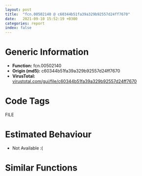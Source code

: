 ```yaml
---
layout: post
title:  "fcn.00502140 @ c60344b51fa39a329b92557d24ff7670"
date:   2021-09-10 15:52:19 +0300
categories: report
index: false
---
```


# Generic Information
- **Function:** fcn.00502140
- **Origin (md5):** c60344b51fa39a329b92557d24ff7670
- **VirusTotal:** [virustotal.com/gui/file/c60344b51fa39a329b92557d24ff7670][virustotal_ref]

# Code Tags
<span class="tag" id="FILE">FILE</span>


# Estimated Behaviour
<ul><li class="bhv-desc" id="na">Not Available :(</li></ul>

# Similar Functions
<script type="text/javascript" src="https://www.gstatic.com/charts/loader.js"></script>
<script type="text/javascript">

    google.charts.load('current', {'packages':['corechart']});
    google.charts.setOnLoadCallback(drawChart);

    function drawChart() {
    var data = new google.visualization.DataTable();
        data.addColumn('number', 'X');
        data.addColumn('number', 'Y');
        data.addColumn({type: 'string', role: 'tooltip', 'p': {'html': true}});
        data.addColumn({'type': 'string', 'role': 'style'});
        
        data.addRows([
    [0, 0, '<b><a href="/report/fcn.00502140@c60344b51fa39a329b92557d24ff7670">fcn.00502140</a><br>@c60344b51fa39a329b92557d24ff7670</b><br>', 'point { fill-color: #e0440e; }'],

        ]);

    var options = {
        title: 'Similarity Plot',
        legend: 'none',
        colors: ['#dedbd9', '#e6693e', '#ec8f6e', '#f3b49f', '#f6c7b6'],
        tooltip: {isHtml: true, trigger: 'both'},
        explorer: {
        actions: ["dragToZoom", "rightClickToReset"],
        },
        chartArea: {
        width: '80%',
        height: '80%'
        },
        width: '100%',
        height: '100%'
    };

    var chart = new google.visualization.ScatterChart(document.getElementById('chart_div'));

    chart.draw(data, options);
    }
    
</script>


<div id="chart_div" style="width: 100%px; height: 100%;"></div>

# Disassembled Code
{% highlight nasm %}

push ebp
mov ebp, esp
push 0xffffffffffffffff
push 0x5b1a43
mov eax, dword
push eax
sub esp, 0x284
mov eax, dword[0x5ffcc0]
xor eax, ebp
mov dword[ebp-0x48], eax
push esi
push edi
push eax
lea eax, [ebp-0xc]
mov dword
mov dword[ebp-0x1b8], ecx
mov dword[ebp-4], 2
lea ecx, [ebp-0x18]
call fcn.00421860
mov byte[ebp-4], 3
lea ecx, [ebp+0x10]
call fcn.00410410
movzx eax, al
test eax, eax
jne off.b331
push 0x2f
lea ecx, [ebp+0x10]
call fcn.0040fe30
mov dword[ebp-0x1c], eax
cmp dword[ebp-0x1c], 0xffffffff
je off.b190
lea ecx, [ebp+0x10]
call fcn.004103f0
sub eax, dword[ebp-0x1c]
sub eax, 1
push eax
lea ecx, [ebp-0x148]
push ecx
lea ecx, [ebp+0x10]
call fcn.0040ff30
mov dword[ebp-0x1bc], eax
mov edx, dword[ebp-0x1bc]
mov dword[ebp-0x1c0], edx
mov byte[ebp-4], 4
mov eax, dword[ebp-0x1c0]
push eax
lea ecx, [ebp-0x18]
call fcn.0040f980
mov byte[ebp-4], 3
lea ecx, [ebp-0x148]
call fcn.00410950
lea ecx, [ebp-0x18]
call fcn.00410410
movzx ecx, al
test ecx, ecx
je off.b331
lea esi, [ebp-0x14c]
call fcn.00516640
mov dword[ebp-0x1c4], eax
mov edx, dword[ebp-0x1c4]
mov dword[ebp-0x1c8], edx
mov byte[ebp-4], 5
lea eax, [ebp-0x18]
push eax
mov ecx, dword[ebp-0x1c8]
push ecx
lea edx, [ebp-0x150]
push edx
call fcn.0041a530
add esp, 0xc
mov dword[ebp-0x1cc], eax
mov eax, dword[ebp-0x1cc]
mov dword[ebp-0x1d0], eax
mov byte[ebp-4], 6
mov ecx, dword[ebp-0x1d0]
push ecx
lea ecx, [ebp-0x18]
call fcn.0040f980
mov byte[ebp-4], 5
lea ecx, [ebp-0x150]
call fcn.00410950
mov byte[ebp-4], 3
lea ecx, [ebp-0x14c]
call fcn.00410950
lea ecx, [ebp-0x10]
call fcn.00421860
mov byte[ebp-4], 7
lea ecx, [ebp-0x14]
call fcn.00421860
mov byte[ebp-4], 8
cmp dword[ebp+0x18], 2
jne off.b1081
push 0x5c5dfc
lea ecx, [ebp-0x10]
call fcn.0040f9a0
cmp dword[ebp+0x1c], 0
je off.b393
mov edx, dword[ebp+0x14]
or edx, 4
mov dword[ebp+0x14], edx
lea eax, [ebp-0x20]
push eax
call fcn.00437410
add esp, 4
mov byte[ebp-4], 9
push str.GeHp.exe_
lea ecx, [ebp-0x20]
call fcn.00410280
lea ecx, [ebp-0x24]
call fcn.00421860
mov byte[ebp-4], 0xa
lea ecx, [ebp-0x20]
call fcn.00410410
movzx ecx, al
test ecx, ecx
jne off.b598
push 0x26
lea edx, [ebp-0x2c]
push edx
call fcn.00516660
add esp, 8
mov byte[ebp-4], 0xb
push str.__cache___
lea ecx, [ebp-0x2c]
call fcn.00410280
push str.GeHp.exe_
lea eax, [ebp-0x2c]
push eax
lea ecx, [ebp-0x154]
push ecx
call fcn.00410080
add esp, 0xc
mov dword[ebp-0x1d4], eax
mov edx, dword[ebp-0x1d4]
mov dword[ebp-0x1d8], edx
mov byte[ebp-4], 0xc
mov eax, dword[ebp-0x1d8]
push eax
lea ecx, [ebp-0x24]
call fcn.0040f980
mov byte[ebp-4], 0xb
lea ecx, [ebp-0x154]
call fcn.00410950
push 1
lea ecx, [ebp-0x24]
call fcn.00453f10
push eax
lea ecx, [ebp-0x20]
call fcn.00453f10
push eax
call dword[sym.imp.KERNEL32.dll_CopyFileW]
mov byte[ebp-4], 0xa
lea ecx, [ebp-0x2c]
call fcn.00410950
lea ecx, [ebp-0x24]
push ecx
lea ecx, [ebp-0x20]
call fcn.0040f980
lea ecx, [ebp-0x18]
call fcn.004103f0
mov esi, eax
push 0x2e
lea ecx, [ebp-0x18]
call fcn.0040fe30
sub esi, eax
sub esi, 1
push esi
lea edx, [ebp-0x28]
push edx
lea ecx, [ebp-0x18]
call fcn.0040ff30
mov byte[ebp-4], 0xd
push 0x5c5e38
lea eax, [ebp-0x28]
push eax
call fcn.00410260
add esp, 8
movzx ecx, al
test ecx, ecx
je off.b737
push 0x5c5e40
lea edx, [ebp-0x28]
push edx
call fcn.00410260
add esp, 8
movzx eax, al
test eax, eax
je off.b737
push 0x5c5e48
lea ecx, [ebp-0x28]
push ecx
call fcn.00410260
add esp, 8
movzx edx, al
test edx, edx
je off.b737
push 0x5c5e50
lea ecx, [ebp-0x18]
call fcn.0040f9a0
push 0
push ecx
mov ecx, esp
mov dword[ebp-0x158], esp
push 0x5c5e54
call fcn.0040f880
mov dword[ebp-0x1dc], eax
mov eax, dword[ebp-0x1dc]
mov dword[ebp-0x1e0], eax
mov byte[ebp-4], 0xe
mov ecx, dword[ebp+0x14]
push ecx
push ecx
mov ecx, esp
mov dword[ebp-0x15c], esp
lea edx, [ebp+8]
push edx
call fcn.0040f860
mov dword[ebp-0x1e4], eax
mov eax, dword[ebp-0x1e4]
mov dword[ebp-0x1e8], eax
mov byte[ebp-4], 0xf
push ecx
mov ecx, esp
mov dword[ebp-0x160], esp
lea edx, [ebp+0xc]
push edx
call fcn.0040f860
mov dword[ebp-0x1ec], eax
mov eax, dword[ebp-0x1ec]
mov dword[ebp-0x1f0], eax
mov byte[ebp-4], 0x10
push ecx
mov ecx, esp
mov dword[ebp-0x164], esp
lea edx, [ebp-0x20]
push edx
call fcn.0040f860
mov dword[ebp-0x1f4], eax
mov eax, dword[ebp-0x1f4]
mov dword[ebp-0x1f8], eax
mov byte[ebp-4], 0x11
push ecx
mov ecx, esp
mov dword[ebp-0x168], esp
lea edx, [ebp+0x10]
push edx
call fcn.0040f860
mov dword[ebp-0x1fc], eax
mov eax, dword[ebp-0x1fc]
mov dword[ebp-0x200], eax
mov byte[ebp-4], 0x12
call fcn.00405140
mov byte[ebp-4], 0xd
mov ecx, eax
call fcn.0043ca30
mov byte[ebp-4], 0xa
lea ecx, [ebp-0x28]
call fcn.00410950
mov byte[ebp-4], 9
lea ecx, [ebp-0x24]
call fcn.00410950
mov byte[ebp-4], 8
lea ecx, [ebp-0x20]
call fcn.00410950
mov byte[ebp-4], 7
lea ecx, [ebp-0x14]
call fcn.00410950
mov byte[ebp-4], 3
lea ecx, [ebp-0x10]
call fcn.00410950
mov byte[ebp-4], 2
lea ecx, [ebp-0x18]
call fcn.00410950
mov byte[ebp-4], 1
lea ecx, [ebp+8]
call fcn.00410950
mov byte[ebp-4], 0
lea ecx, [ebp+0xc]
call fcn.00410950
mov dword[ebp-4], 0xffffffff
lea ecx, [ebp+0x10]
call fcn.00410950
jmp off.b2999
cmp dword[ebp+0x18], 3
jne off.b1798
push 0x5c5e58
lea ecx, [ebp-0x10]
call fcn.0040f9a0
cmp dword[ebp+0x1c], 0
je off.b1119
mov ecx, dword[ebp+0x14]
or ecx, 4
mov dword[ebp+0x14], ecx
push 0x26
lea edx, [ebp-0x38]
push edx
call fcn.00516660
add esp, 8
mov byte[ebp-4], 0x13
push str.__cache___
lea ecx, [ebp-0x38]
call fcn.00410280
push str.helper.exe_
lea eax, [ebp-0x38]
push eax
lea ecx, [ebp-0x3c]
push ecx
call fcn.00410080
add esp, 0xc
mov byte[ebp-4], 0x14
lea edx, [ebp-0x34]
push edx
mov ecx, dword[ebp-0x1b8]
call fcn.005016c0
mov byte[ebp-4], 0x15
lea ecx, [ebp-0x34]
call fcn.00410410
movzx eax, al
test eax, eax
jne off.b1287
push 0
push ecx
mov ecx, esp
mov dword[ebp-0x16c], esp
lea edx, [ebp-0x3c]
push edx
call fcn.0040f860
mov dword[ebp-0x204], eax
mov eax, dword[ebp-0x204]
mov dword[ebp-0x208], eax
mov byte[ebp-4], 0x16
push ecx
mov ecx, esp
mov dword[ebp-0x170], esp
lea edx, [ebp-0x34]
push edx
call fcn.0040f860
mov dword[ebp-0x20c], eax
mov byte[ebp-4], 0x15
call fcn.00516a80
add esp, 0xc
lea eax, [ebp-0x3c]
push eax
lea ecx, [ebp-0x30]
call fcn.0040f860
mov byte[ebp-4], 0x17
lea ecx, [ebp-0x18]
call fcn.004103f0
mov esi, eax
push 0x2e
lea ecx, [ebp-0x18]
call fcn.0040fe30
sub esi, eax
sub esi, 1
push esi
lea ecx, [ebp-0x40]
push ecx
lea ecx, [ebp-0x18]
call fcn.0040ff30
mov byte[ebp-4], 0x18
push 0x5c5e84
lea edx, [ebp-0x40]
push edx
call fcn.00410260
add esp, 8
movzx eax, al
test eax, eax
je off.b1430
push 0x5c5e8c
lea ecx, [ebp-0x40]
push ecx
call fcn.00410260
add esp, 8
movzx edx, al
test edx, edx
je off.b1430
push 0x5c5e94
lea eax, [ebp-0x40]
push eax
call fcn.00410260
add esp, 8
movzx ecx, al
test ecx, ecx
je off.b1430
push 0x5c5e9c
lea ecx, [ebp-0x18]
call fcn.0040f9a0
push 0
push ecx
mov ecx, esp
mov dword[ebp-0x174], esp
push 0x5c5ea0
call fcn.0040f880
mov dword[ebp-0x210], eax
mov edx, dword[ebp-0x210]
mov dword[ebp-0x214], edx
mov byte[ebp-4], 0x19
mov eax, dword[ebp+0x14]
push eax
push ecx
mov ecx, esp
mov dword[ebp-0x178], esp
lea edx, [ebp+8]
push edx
call fcn.0040f860
mov dword[ebp-0x218], eax
mov eax, dword[ebp-0x218]
mov dword[ebp-0x21c], eax
mov byte[ebp-4], 0x1a
push ecx
mov ecx, esp
mov dword[ebp-0x17c], esp
lea edx, [ebp+0xc]
push edx
call fcn.0040f860
mov dword[ebp-0x220], eax
mov eax, dword[ebp-0x220]
mov dword[ebp-0x224], eax
mov byte[ebp-4], 0x1b
push ecx
mov ecx, esp
mov dword[ebp-0x180], esp
lea edx, [ebp-0x30]
push edx
call fcn.0040f860
mov dword[ebp-0x228], eax
mov eax, dword[ebp-0x228]
mov dword[ebp-0x22c], eax
mov byte[ebp-4], 0x1c
push ecx
mov ecx, esp
mov dword[ebp-0x184], esp
lea edx, [ebp+0x10]
push edx
call fcn.0040f860
mov dword[ebp-0x230], eax
mov eax, dword[ebp-0x230]
mov dword[ebp-0x234], eax
mov byte[ebp-4], 0x1d
call fcn.00405140
mov byte[ebp-4], 0x18
mov ecx, eax
call fcn.0043ca30
mov byte[ebp-4], 0x17
lea ecx, [ebp-0x40]
call fcn.00410950
mov byte[ebp-4], 0x15
lea ecx, [ebp-0x30]
call fcn.00410950
mov byte[ebp-4], 0x14
lea ecx, [ebp-0x34]
call fcn.00410950
mov byte[ebp-4], 0x13
lea ecx, [ebp-0x3c]
call fcn.00410950
mov byte[ebp-4], 8
lea ecx, [ebp-0x38]
call fcn.00410950
mov byte[ebp-4], 7
lea ecx, [ebp-0x14]
call fcn.00410950
mov byte[ebp-4], 3
lea ecx, [ebp-0x10]
call fcn.00410950
mov byte[ebp-4], 2
lea ecx, [ebp-0x18]
call fcn.00410950
mov byte[ebp-4], 1
lea ecx, [ebp+8]
call fcn.00410950
mov byte[ebp-4], 0
lea ecx, [ebp+0xc]
call fcn.00410950
mov dword[ebp-4], 0xffffffff
lea ecx, [ebp+0x10]
call fcn.00410950
jmp off.b2999
cmp dword[ebp+0x18], 1
jne off.b1943
push 0x26
lea ecx, [ebp-0x188]
push ecx
call fcn.00516660
add esp, 8
mov dword[ebp-0x238], eax
mov edx, dword[ebp-0x238]
mov dword[ebp-0x23c], edx
mov byte[ebp-4], 0x1e
push str.__Internet_Explorer__iexplore.exe_
mov eax, dword[ebp-0x23c]
push eax
lea ecx, [ebp-0x18c]
push ecx
call fcn.00410080
add esp, 0xc
mov dword[ebp-0x240], eax
mov edx, dword[ebp-0x240]
mov dword[ebp-0x244], edx
mov byte[ebp-4], 0x1f
mov eax, dword[ebp-0x244]
push eax
lea ecx, [ebp-0x10]
call fcn.0040f980
mov byte[ebp-4], 0x1e
lea ecx, [ebp-0x18c]
call fcn.00410950
mov byte[ebp-4], 8
lea ecx, [ebp-0x188]
call fcn.00410950
jmp off.b2015
push 0
lea ecx, [ebp-0x190]
push ecx
lea edi, [ebp-0x10]
call fcn.00515bb0
add esp, 8
mov dword[ebp-0x248], eax
mov edx, dword[ebp-0x248]
mov dword[ebp-0x24c], edx
mov byte[ebp-4], 0x20
mov eax, dword[ebp-0x24c]
push eax
lea ecx, [ebp-0x14]
call fcn.0040f980
mov byte[ebp-4], 8
lea ecx, [ebp-0x190]
call fcn.00410950
push ecx
mov ecx, esp
mov dword[ebp-0x194], esp
lea edx, [ebp-0x10]
push edx
call fcn.0040f860
mov dword[ebp-0x250], eax
call fcn.00528e50
add esp, 4
mov dword[ebp-0x254], eax
cmp dword[ebp-0x254], 0
je off.b2924
lea esi, [ebp-0x198]
call fcn.00516620
mov dword[ebp-0x258], eax
mov eax, dword[ebp-0x258]
mov dword[ebp-0x25c], eax
mov byte[ebp-4], 0x21
push 0x5c5ef4
mov ecx, dword[ebp-0x25c]
push ecx
lea edx, [ebp-0x19c]
push edx
call fcn.00410080
add esp, 0xc
mov dword[ebp-0x260], eax
mov eax, dword[ebp-0x260]
mov dword[ebp-0x264], eax
mov byte[ebp-4], 0x22
lea ecx, [ebp+0xc]
push ecx
mov edx, dword[ebp-0x264]
push edx
lea eax, [ebp-0x1a0]
push eax
call fcn.0041a530
add esp, 0xc
mov dword[ebp-0x268], eax
mov ecx, dword[ebp-0x268]
mov dword[ebp-0x26c], ecx
mov byte[ebp-4], 0x23
push str..lnk_
mov edx, dword[ebp-0x26c]
push edx
lea eax, [ebp-0x44]
push eax
call fcn.00410080
add esp, 0xc
mov byte[ebp-4], 0x25
lea ecx, [ebp-0x1a0]
call fcn.00410950
mov byte[ebp-4], 0x26
lea ecx, [ebp-0x19c]
call fcn.00410950
mov byte[ebp-4], 0x27
lea ecx, [ebp-0x198]
call fcn.00410950
push ecx
mov ecx, esp
mov dword[ebp-0x1a4], esp
lea edx, [ebp-0x44]
push edx
call fcn.0040f860
mov dword[ebp-0x270], eax
call fcn.00528e50
add esp, 4
mov dword[ebp-0x274], eax
cmp dword[ebp-0x274], 0
je off.b2404
mov byte[ebp-4], 8
lea ecx, [ebp-0x44]
call fcn.00410950
mov byte[ebp-4], 7
lea ecx, [ebp-0x14]
call fcn.00410950
mov byte[ebp-4], 3
lea ecx, [ebp-0x10]
call fcn.00410950
mov byte[ebp-4], 2
lea ecx, [ebp-0x18]
call fcn.00410950
mov byte[ebp-4], 1
lea ecx, [ebp+8]
call fcn.00410950
mov byte[ebp-4], 0
lea ecx, [ebp+0xc]
call fcn.00410950
mov dword[ebp-4], 0xffffffff
lea ecx, [ebp+0x10]
call fcn.00410950
jmp off.b2999
push ecx
mov ecx, esp
mov dword[ebp-0x1a8], esp
lea eax, [ebp-0x18]
push eax
call fcn.0040f860
mov dword[ebp-0x278], eax
call fcn.00528e50
add esp, 4
mov dword[ebp-0x27c], eax
cmp dword[ebp-0x27c], 0
jne off.b2718
xor eax, eax
lea esi, [ebp-0x124]
call fcn.00519540
mov byte[ebp-4], 0x28
sub esp, 0x1c
mov ecx, esp
mov dword[ebp-0x1ac], esp
push 0x5c5ef8
call fcn.00402060
mov dword[ebp-0x280], eax
lea ecx, [ebp+0x10]
call fcn.00453f10
push eax
lea ecx, [ebp-0x124]
push ecx
call fcn.0051a5f0
mov dword[ebp-0x284], eax
cmp dword[ebp-0x284], 0
je off.b2703
lea eax, [ebp-0x124]
call fcn.0051ade0
push eax
lea ecx, [ebp-0x134]
call fcn.004746b0
mov byte[ebp-4], 0x29
lea ecx, [ebp-0x134]
call fcn.00430620
test eax, eax
jne off.b2688
lea ecx, [ebp-0x144]
call fcn.0055a97b
mov byte[ebp-4], 0x2a
push 0
push 0x9001
lea ecx, [ebp-0x18]
call fcn.00453f10
push eax
lea ecx, [ebp-0x144]
call fcn.0055ad62
test eax, eax
je off.b2673
lea ecx, [ebp-0x134]
call fcn.00430620
push eax
lea ecx, [ebp-0x134]
call fcn.00455300
push eax
lea ecx, [ebp-0x144]
call fcn.0055a6b1
lea ecx, [ebp-0x144]
call fcn.0055a915
mov byte[ebp-4], 0x29
lea ecx, [ebp-0x144]
call fcn.0055aa56
mov byte[ebp-4], 0x28
lea ecx, [ebp-0x134]
call fcn.00474750
mov byte[ebp-4], 0x27
lea ecx, [ebp-0x124]
call fcn.00519600
push 0
lea ecx, [ebp+8]
call fcn.00453f10
push eax
push 0
lea ecx, [ebp-0x18]
call fcn.00453f10
push eax
lea ecx, [ebp-0x44]
call fcn.00453f10
push eax
lea ecx, [ebp-0x10]
call fcn.00453f10
push eax
call fcn.00515e70
add esp, 0x18
cmp dword[ebp+0x1c], 0
je off.b2912
push 0
push 1
push 0
push ecx
mov ecx, esp
mov dword[ebp-0x1b0], esp
lea edx, [ebp-0x44]
push edx
call fcn.0040f860
mov dword[ebp-0x288], eax
lea eax, [ebp-0x1b4]
push eax
call fcn.0050e1c0
add esp, 0x10
mov dword[ebp-0x28c], eax
mov ecx, dword[ebp-0x28c]
mov dword[ebp-0x290], ecx
mov byte[ebp-4], 0x2b
mov ecx, dword[ebp-0x290]
call fcn.00453f10
push eax
call fcn.0050e010
add esp, 8
mov byte[ebp-4], 0x27
lea ecx, [ebp-0x1b4]
call fcn.00410950
lea ecx, [ebp-0x44]
call fcn.00453f10
push eax
call dword[sym.imp.KERNEL32.dll_GetFileAttributesW]
and eax, 1
push eax
lea ecx, [ebp-0x44]
call fcn.00453f10
push eax
call dword[sym.imp.KERNEL32.dll_SetFileAttributesW]
mov byte[ebp-4], 8
lea ecx, [ebp-0x44]
call fcn.00410950
mov byte[ebp-4], 7
lea ecx, [ebp-0x14]
call fcn.00410950
mov byte[ebp-4], 3
lea ecx, [ebp-0x10]
call fcn.00410950
mov byte[ebp-4], 2
lea ecx, [ebp-0x18]
call fcn.00410950
mov byte[ebp-4], 1
lea ecx, [ebp+8]
call fcn.00410950
mov byte[ebp-4], 0
lea ecx, [ebp+0xc]
call fcn.00410950
mov dword[ebp-4], 0xffffffff
lea ecx, [ebp+0x10]
call fcn.00410950
mov ecx, dword[ebp-0xc]
mov dword
pop ecx
pop edi
pop esi
mov ecx, dword[ebp-0x48]
xor ecx, ebp
call fcn.005713ed
mov esp, ebp
pop ebp
ret 0x18

{% endhighlight %}

[virustotal_ref]: https://www.virustotal.com/gui/file/c60344b51fa39a329b92557d24ff7670